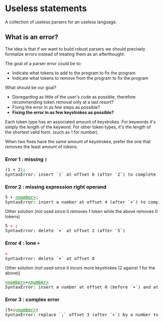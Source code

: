 # Useless statements

A collection of useless parsers for an useless language.

## What is an error?

The idea is that if we want to build robust parsers we should precisely formalize errors instead of treating them as an afterthought.

The goal of a parser error could be to:

- Indicate what tokens to add to the program to fix the program
- Indicate what tokens to remove from the program to fix the program

What should be our goal?

- Disregarding as little of the user's code as possible, therefore recommending token removal only at a last resort?
- Fixing the error in as few steps as possible?
- **Fixing the error in as few keystrokes as possible?**

Each token type has an associated amount of keystrokes. For keywords it's simply the length of the keyword. For other token types, it's the length of the shortest valid form. (such as 1 for number).

When two fixes have the same amount of keystrokes, prefer the one that removes the least amount of tokens.

<style>del{color:red;}</style>
<style>ins{color:green;}</style>

### Error 1 : missing `)`

<pre>
(1 + 2<ins>)</ins>;
SyntaxError: insert `)` at offset 6 (after `2`) to complete braced group
</pre>

### Error 2 : missing expression right operand

<pre>
5 + <ins>&lt;number&gt;</ins>;
SyntaxError: insert a number at offset 4 (after `+`) to complete addition expression
</pre>

Other solution (not used since it removes 1 token while the above removes 0 tokens)

<pre>
5 <del>+</del> ;
SyntaxError: delete `+` at offset 2 (after `5`)
</pre>

### Error 4 : lone `+`

<pre>
<del>+</del>
SyntaxError: delete `+` at offset 0
</pre>

Other solution (not used since it incurs more keystrokes (2 against 1 for the above))

<pre>
<ins>&lt;number&gt;</ins>+<ins>&lt;number&gt;</ins>
SyntaxError: insert a number at offset 0 (before `+`) and at offset 1 (after `+`) to complete addition expression
</pre>

### Error 3 : complex error

<pre>
(5+<del>;</del><ins>&lt;number&gt;</ins>)
SyntaxError: replace `;` offset 3 (after `+`) by a number to complete addition expression
</pre>
